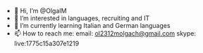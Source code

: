 - 👋 Hi, I’m @OlgaIM
- 👀 I’m interested in languages, recruiting and IT
- 🌱 I’m currently learning Italian and German languages
- 📫 How to reach me: email: ol2312molgach@gmail.com skype: live:1775c15a307e1219
